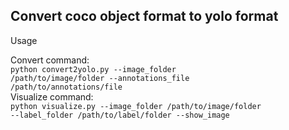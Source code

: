 ## Convert coco object format to yolo format
Usage

Convert command: <br>
<code>python convert2yolo.py --image_folder /path/to/image/folder --annotations_file /path/to/annotations/file</code> <br>
Visualize command: <br>
<code>python visualize.py --image_folder /path/to/image/folder --label_folder /path/to/label/folder --show_image</code>

